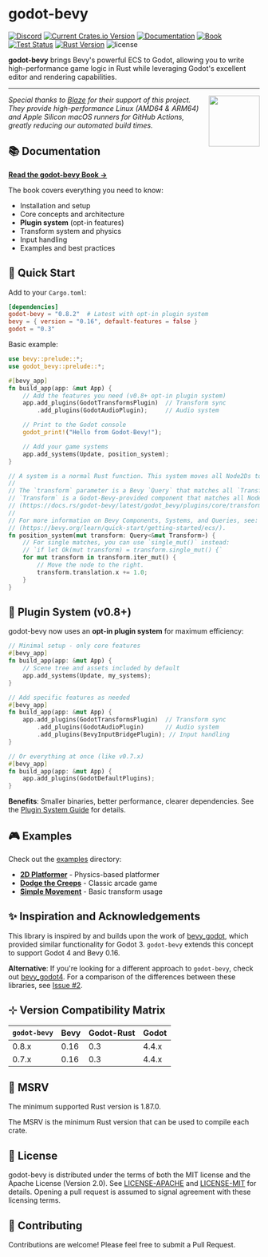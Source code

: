 # godot-bevy

[![Discord](https://img.shields.io/discord/1379465862800736258.svg?color=7289da&&logo=discord)](https://discord.gg/gqkeBsH93H)
[![Current Crates.io Version](https://img.shields.io/crates/v/godot-bevy.svg)](https://crates.io/crates/godot-bevy)
[![Documentation](https://img.shields.io/badge/docs-latest-blue)](https://docs.rs/godot-bevy/latest/godot_bevy/)
[![Book](https://img.shields.io/badge/book-read-green)](https://bytemeadow.github.io/godot-bevy)
[![Test Status](https://github.com/bytemeadow/godot-bevy/actions/workflows/ci.yml/badge.svg)](https://github.com/bytemeadow/godot-bevy/actions/workflows/ci.yml)
[![Rust Version](https://img.shields.io/badge/Rust-1.87.0+-blue)](https://releases.rs/docs/1.87.0)
![license](https://shields.io/badge/license-MIT%2FApache--2.0-blue)

**godot-bevy** brings Bevy's powerful ECS to Godot, allowing you to write high-performance game logic in Rust while leveraging Godot's excellent editor and rendering capabilities.

---

<div align="left" valign="middle">
<a href="https://runblaze.dev">
 <picture>
   <source media="(prefers-color-scheme: dark)" srcset="https://www.runblaze.dev/logo_dark.png">
   <img align="right" src="https://www.runblaze.dev/logo_light.png" height="102px"/>
 </picture>
</a>

<br style="display: none;"/>

_Special thanks to [Blaze](https://runblaze.dev) for their support of this project. They provide high-performance Linux (AMD64 & ARM64) and Apple Silicon macOS runners for GitHub Actions, greatly reducing our automated build times._

</div>

## 📚 Documentation

**[Read the godot-bevy Book →](https://bytemeadow.github.io/godot-bevy)**

The book covers everything you need to know:
- Installation and setup
- Core concepts and architecture
- **Plugin system** (opt-in features)
- Transform system and physics
- Input handling
- Examples and best practices

## 🚀 Quick Start

Add to your `Cargo.toml`:

```toml
[dependencies]
godot-bevy = "0.8.2"  # Latest with opt-in plugin system
bevy = { version = "0.16", default-features = false }
godot = "0.3"
```

Basic example:

```rust
use bevy::prelude::*;
use godot_bevy::prelude::*;

#[bevy_app]
fn build_app(app: &mut App) {
    // Add the features you need (v0.8+ opt-in plugin system)
    app.add_plugins(GodotTransformsPlugin)  // Transform sync
        .add_plugins(GodotAudioPlugin);     // Audio system

    // Print to the Godot console
    godot_print!("Hello from Godot-Bevy!");

    // Add your game systems
    app.add_systems(Update, position_system);
}

// A system is a normal Rust function. This system moves all Node2Ds to the right, such as Sprite2Ds.
//
// The `transform` parameter is a Bevy `Query` that matches all `Transform` components.
// `Transform` is a Godot-Bevy-provided component that matches all Node2Ds in the scene.
// (https://docs.rs/godot-bevy/latest/godot_bevy/plugins/core/transforms/struct.Transform.html)
//
// For more information on Bevy Components, Systems, and Queries, see:
// (https://bevy.org/learn/quick-start/getting-started/ecs/).
fn position_system(mut transform: Query<&mut Transform>) {
    // For single matches, you can use `single_mut()` instead:
    // `if let Ok(mut transform) = transform.single_mut() {`
    for mut transform in transform.iter_mut() {
        // Move the node to the right.
        transform.translation.x += 1.0;
    }
}

```

## 🔧 Plugin System (v0.8+)

godot-bevy now uses an **opt-in plugin system** for maximum efficiency:

```rust
// Minimal setup - only core features
#[bevy_app]
fn build_app(app: &mut App) {
    // Scene tree and assets included by default
    app.add_systems(Update, my_systems);
}

// Add specific features as needed
#[bevy_app]
fn build_app(app: &mut App) {
    app.add_plugins(GodotTransformsPlugin)  // Transform sync
        .add_plugins(GodotAudioPlugin)      // Audio system
        .add_plugins(BevyInputBridgePlugin); // Input handling
}

// Or everything at once (like v0.7.x)
#[bevy_app]
fn build_app(app: &mut App) {
    app.add_plugins(GodotDefaultPlugins);
}
```

**Benefits**: Smaller binaries, better performance, clearer dependencies. See the [Plugin System Guide](https://bytemeadow.github.io/godot-bevy/getting-started/plugins.html) for details.

## 🎮 Examples

Check out the [examples](./examples) directory:
- **[2D Platformer](./examples/platformer-2d)** - Physics-based platformer
- **[Dodge the Creeps](./examples/dodge-the-creeps-2d)** - Classic arcade game
- **[Simple Movement](./examples/simple-node2d-movement)** - Basic transform usage

## ✨ Inspiration and Acknowledgements

This library is inspired by and builds upon the work of [bevy_godot](https://github.com/rand0m-cloud/bevy_godot), which provided similar functionality for Godot 3. `godot-bevy` extends this concept to support Godot 4 and Bevy 0.16.

**Alternative**: If you're looking for a different approach to `godot-bevy`, check out [bevy_godot4](https://github.com/jrockett6/bevy_godot4). For a comparison of the differences between these libraries, see [Issue #2](https://github.com/bytemeadow/godot-bevy/issues/2).

## ⊹ Version Compatibility Matrix

| `godot-bevy` | Bevy | Godot-Rust | Godot |
|------------|------|------------|-------|
| 0.8.x      | 0.16 | 0.3      | 4.4.x |
| 0.7.x      | 0.16 | 0.3      | 4.4.x |

## 🦀 MSRV

The minimum supported Rust version is 1.87.0.

The MSRV is the minimum Rust version that can be used to compile each crate.

## 📕 License

godot-bevy is distributed under the terms of both the MIT license and the Apache License (Version 2.0).
See [LICENSE-APACHE](./LICENSE-APACHE) and [LICENSE-MIT](./LICENSE-MIT) for details. Opening a pull
request is assumed to signal agreement with these licensing terms.

## 🤝 Contributing

Contributions are welcome! Please feel free to submit a Pull Request.
